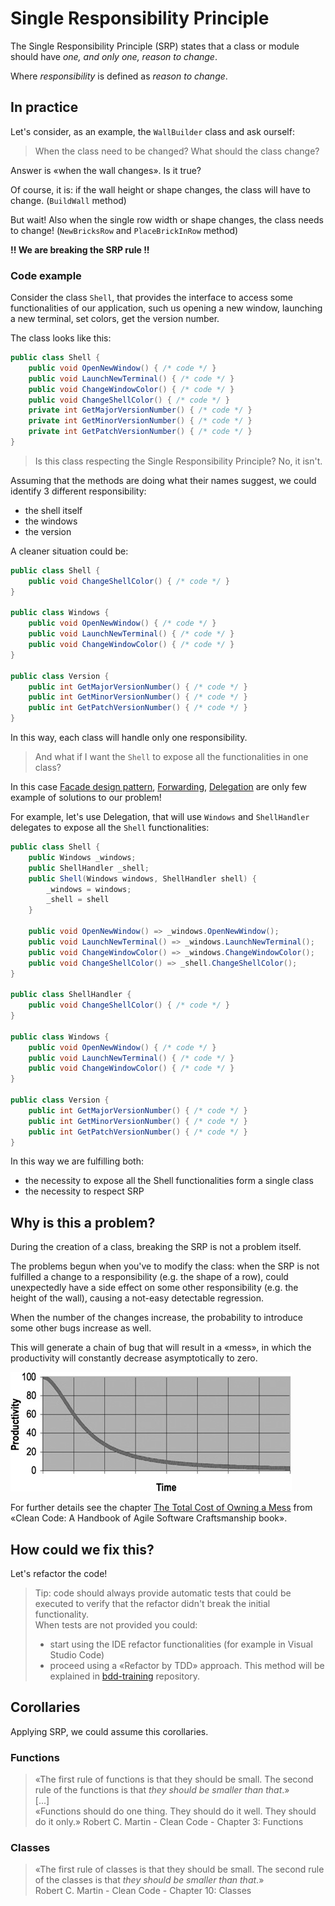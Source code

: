 # Single Responsibility Principle

The Single Responsibility Principle (SRP) states that a class or module should have *one, and only one, reason to change*.

Where *responsibility* is defined as *reason to change*.

## In practice

Let's consider, as an example, the `WallBuilder` class and ask ourself:

> When the class need to be changed? What should the class change?

Answer is «when the wall changes». Is it true?

Of course, it is: if the wall height or shape changes, the class will have to change. (`BuildWall` method)

But wait! Also when the single row width or shape changes, the class needs to change! (`NewBricksRow` and `PlaceBrickInRow` method)

**!! We are breaking the SRP rule !!**

### Code example

Consider the class `Shell`, that provides the interface to access some functionalities of our application, such us opening a new window, launching a new terminal, set colors, get the version number.

The class looks like this:

```csharp
public class Shell {
    public void OpenNewWindow() { /* code */ }
    public void LaunchNewTerminal() { /* code */ }
    public void ChangeWindowColor() { /* code */ }
    public void ChangeShellColor() { /* code */ }
    private int GetMajorVersionNumber() { /* code */ }
    private int GetMinorVersionNumber() { /* code */ }
    private int GetPatchVersionNumber() { /* code */ }
}
```

> Is this class respecting the Single Responsibility Principle? No, it isn't.

Assuming that the methods are doing what their names suggest, we could identify 3 different responsibility:

* the shell itself
* the windows
* the version

A cleaner situation could be:

```csharp
public class Shell {
    public void ChangeShellColor() { /* code */ }
}

public class Windows {
    public void OpenNewWindow() { /* code */ }
    public void LaunchNewTerminal() { /* code */ }
    public void ChangeWindowColor() { /* code */ }
}

public class Version {
    public int GetMajorVersionNumber() { /* code */ }
    public int GetMinorVersionNumber() { /* code */ }
    public int GetPatchVersionNumber() { /* code */ }
}
```

In this way, each class will handle only one responsibility.

> And what if I want the `Shell` to expose all the functionalities in one class?

In this case [Facade design pattern](https://refactoring.guru/design-patterns/facade), [Forwarding](https://en.wikipedia.org/wiki/Forwarding_(object-oriented_programming)), [Delegation](https://en.wikipedia.org/wiki/Delegation_(object-oriented_programming)) are only few example of solutions to our problem!

For example, let's use Delegation, that will use `Windows` and `ShellHandler` delegates to expose all the `Shell` functionalities:

```csharp
public class Shell {
    public Windows _windows;
    public ShellHandler _shell;
    public Shell(Windows windows, ShellHandler shell) {
        _windows = windows;
        _shell = shell
    }

    public void OpenNewWindow() => _windows.OpenNewWindow();
    public void LaunchNewTerminal() => _windows.LaunchNewTerminal();
    public void ChangeWindowColor() => _windows.ChangeWindowColor();
    public void ChangeShellColor() => _shell.ChangeShellColor();
}

public class ShellHandler {
    public void ChangeShellColor() { /* code */ }
}

public class Windows {
    public void OpenNewWindow() { /* code */ }
    public void LaunchNewTerminal() { /* code */ }
    public void ChangeWindowColor() { /* code */ }
}

public class Version {
    public int GetMajorVersionNumber() { /* code */ }
    public int GetMinorVersionNumber() { /* code */ }
    public int GetPatchVersionNumber() { /* code */ }
}
```

In this way we are fulfilling both:

* the necessity to expose all the Shell functionalities form a single class
* the necessity to respect SRP

## Why is this a problem?

During the creation of a class, breaking the SRP is not a problem itself.

The problems begun when you've to modify the class: when the SRP is not fulfilled a change to a responsibility (e.g. the shape of a row), could unexpectedly have a side effect on some other responsibility (e.g. the height of the wall), causing a not-easy detectable regression.

When the number of the changes increase, the probability to introduce some other bugs increase as well.

This will generate a chain of bug that will result in a «mess», in which the productivity will constantly decrease asymptotically to zero.

![Productivity with mess](productivity_with_mess.png)

For further details see the chapter [The Total Cost of Owning a Mess](https://www.informit.com/articles/article.aspx?p=1235624&seqNum=3) from «Clean Code: A Handbook of Agile Software Craftsmanship book».

## How could we fix this?

Let's refactor the code!

> Tip: code should always provide automatic tests that could be executed to verify that the refactor didn't break the initial functionality.<br />
> When tests are not provided you could:
>
> * start using the IDE refactor functionalities (for example in Visual Studio Code)
> * proceed using a «Refactor by TDD» approach. This method will be explained in [bdd-training](https://github.com/solid-bases/bdd-training) repository.

## Corollaries

Applying SRP, we could assume this corollaries.

### Functions

> «The first rule of functions is that they should be small. The second rule of the functions is that *they should be smaller than that*.»<br />
> [...]<br />
> «Functions should do one thing. They should do it well. They should do it only.»
> Robert C. Martin - Clean Code - Chapter 3: Functions

### Classes

> «The first rule of classes is that they should be small. The second rule of the classes is that *they should be smaller than that*.»<br />
> Robert C. Martin - Clean Code - Chapter 10: Classes
